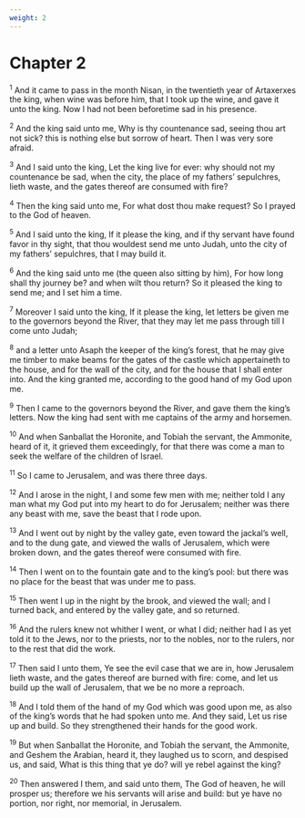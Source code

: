 ```yaml
---
weight: 2
---
```


# Chapter 2

<sup>1</sup> And it came to pass in the month Nisan, in the twentieth year of Artaxerxes the king, when wine was before him, that I took up the wine, and gave it unto the king. Now I had not been beforetime sad in his presence. 

<sup>2</sup> And the king said unto me, Why is thy countenance sad, seeing thou art not sick? this is nothing else but sorrow of heart. Then I was very sore afraid. 

<sup>3</sup> And I said unto the king, Let the king live for ever: why should not my countenance be sad, when the city, the place of my fathers’ sepulchres, lieth waste, and the gates thereof are consumed with fire? 

<sup>4</sup> Then the king said unto me, For what dost thou make request? So I prayed to the God of heaven. 

<sup>5</sup> And I said unto the king, If it please the king, and if thy servant have found favor in thy sight, that thou wouldest send me unto Judah, unto the city of my fathers’ sepulchres, that I may build it. 

<sup>6</sup> And the king said unto me (the queen also sitting by him), For how long shall thy journey be? and when wilt thou return? So it pleased the king to send me; and I set him a time. 

<sup>7</sup> Moreover I said unto the king, If it please the king, let letters be given me to the governors beyond the River, that they may let me pass through till I come unto Judah; 

<sup>8</sup> and a letter unto Asaph the keeper of the king’s forest, that he may give me timber to make beams for the gates of the castle which appertaineth to the house, and for the wall of the city, and for the house that I shall enter into. And the king granted me, according to the good hand of my God upon me. 

<sup>9</sup> Then I came to the governors beyond the River, and gave them the king’s letters. Now the king had sent with me captains of the army and horsemen. 

<sup>10</sup> And when Sanballat the Horonite, and Tobiah the servant, the Ammonite, heard of it, it grieved them exceedingly, for that there was come a man to seek the welfare of the children of Israel. 

<sup>11</sup> So I came to Jerusalem, and was there three days. 

<sup>12</sup> And I arose in the night, I and some few men with me; neither told I any man what my God put into my heart to do for Jerusalem; neither was there any beast with me, save the beast that I rode upon. 

<sup>13</sup> And I went out by night by the valley gate, even toward the jackal’s well, and to the dung gate, and viewed the walls of Jerusalem, which were broken down, and the gates thereof were consumed with fire. 

<sup>14</sup> Then I went on to the fountain gate and to the king’s pool: but there was no place for the beast that was under me to pass. 

<sup>15</sup> Then went I up in the night by the brook, and viewed the wall; and I turned back, and entered by the valley gate, and so returned. 

<sup>16</sup> And the rulers knew not whither I went, or what I did; neither had I as yet told it to the Jews, nor to the priests, nor to the nobles, nor to the rulers, nor to the rest that did the work. 

<sup>17</sup> Then said I unto them, Ye see the evil case that we are in, how Jerusalem lieth waste, and the gates thereof are burned with fire: come, and let us build up the wall of Jerusalem, that we be no more a reproach. 

<sup>18</sup> And I told them of the hand of my God which was good upon me, as also of the king’s words that he had spoken unto me. And they said, Let us rise up and build. So they strengthened their hands for the good work. 

<sup>19</sup> But when Sanballat the Horonite, and Tobiah the servant, the Ammonite, and Geshem the Arabian, heard it, they laughed us to scorn, and despised us, and said, What is this thing that ye do? will ye rebel against the king? 

<sup>20</sup> Then answered I them, and said unto them, The God of heaven, he will prosper us; therefore we his servants will arise and build: but ye have no portion, nor right, nor memorial, in Jerusalem. 


